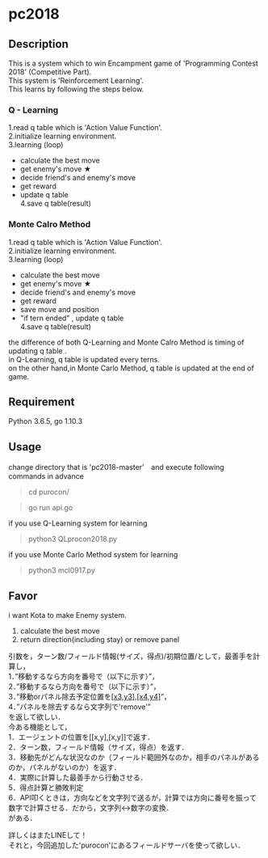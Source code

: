 pc2018
====
## Description
This is a system which to win Encampment game of 'Programming Contest 2018' (Competitive Part).  
This system is 'Reinforcement Learning'.  
This learns by following the steps below.  
### Q - Learning

1.read q table which is 'Action Value Function'.  
2.initialize learning environment.  
3.learning (loop)  
  * calculate the best move  
  * get enemy's move  ★  
  * decide friend's and enemy's move  
  * get reward  
  * update q table  
4.save q table(result)

### Monte Calro Method
1.read q table which is 'Action Value Function'.  
2.initialize learning environment.  
3.learning (loop)  
  * calculate the best move  
  * get enemy's move ★  
  * decide friend's and enemy's move  
  * get reward  
  * save move and position  
  * "if tern ended" , update q table  
4.save q table(result)


the difference of both Q-Learning and Monte Calro Method is timing of updating q table .  
in Q-Learning, q table is updated every terns.  
on the other hand,in Monte Carlo Method, q table is updated at the end of game.

## Requirement
Python 3.6.5, go 1.10.3

## Usage
change directory that is 'pc2018-master'　and execute following commands in advance
> cd purocon/

> go run api.go

if you use Q-Learning system for learning 
> python3 QLprocon2018.py

if you use Monte Carlo Method system for learning
> python3 mcl0917.py

## Favor
i want Kota to make Enemy system.  
1. calculate the best move  
2. return direction(including stay) or remove panel   

引数を，ターン数/フィールド情報(サイズ，得点)/初期位置/として，最善手を計算し，  
1．”移動するなら方向を番号で（以下に示す）”，  
2．”移動するなら方向を番号で（以下に示す）”，  
3．”移動orパネル除去予定位置を[[x3,y3],[x4,y4]](フィールドの横(row)をx,フィールドの縦(column)をyとして，敵（3と4）の座標を収納)”，  
4．”パネルを除去するなら文字列で'remove'”  
を返して欲しい．  
今ある機能として，  
1．エージェントの位置を[[x,y],[x,y]]で返す．  
2．ターン数，フィールド情報（サイズ，得点）を返す．  
3．移動先がどんな状況なのか（フィールド範囲外なのか，相手のパネルがあるのか，パネルがないのか）を返す．  
4．実際に計算した最善手から行動させる．  
5．得点計算と勝敗判定  
6．API叩くときは，方向などを文字列で送るが，計算では方向に番号を振って数字で計算させる．だから，文字列↔︎数字の変換．  
がある．

詳しくはまたLINEして！  
それと，今回追加した'purocon'にあるフィールドサーバを使って欲しい．　　
